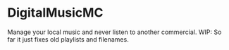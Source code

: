# DigitalMusicMC
Manage your local music and never listen to another commercial. WIP: So far it just fixes old playlists and filenames.
